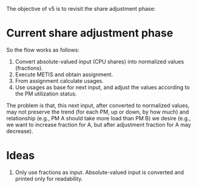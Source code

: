 The objective of v5 is to revisit the share adjustment phase:

# Current share adjustment phase

So the flow works as follows:

1. Convert absolute-valued input (CPU shares) into normalized values (fractions).
2. Execute METIS and obtain assignment.
3. From assignment calculate usages.
4. Use usages as base for next input, and adjust the values according to the PM utilization status.

The problem is that, this next input, after converted to normalized values, may not preserve the
trend (for each PM, up or down, by how much) and relationship (e.g., PM A should take more load than PM 
B) we desire (e.g., we want to increase fraction for A, but after adjustment fraction for A may 
decrease).

# Ideas

1. Only use fractions as input. Absolute-valued input is converted and printed only for readability.
